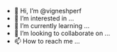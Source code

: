 - 👋 Hi, I’m @vigneshperf
- 👀 I’m interested in ...
- 🌱 I’m currently learning ...
- 💞️ I’m looking to collaborate on ...
- 📫 How to reach me ...

<!---
vigneshperf/vigneshperf is a ✨ special ✨ repository because its `README.md` (this file) appears on your GitHub profile.
You can click the Preview link to take a look at your changes.
--->
